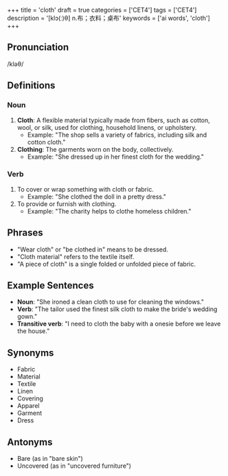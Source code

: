 +++
title = 'cloth'
draft = true
categories = ['CET4']
tags = ['CET4']
description = '[klɔ(ː)θ] n.布；衣料；桌布'
keywords = ['ai words', 'cloth']
+++

## Pronunciation
/kləθ/

## Definitions
### Noun
1. **Cloth**: A flexible material typically made from fibers, such as cotton, wool, or silk, used for clothing, household linens, or upholstery.
   - Example: "The shop sells a variety of fabrics, including silk and cotton cloth."
2. **Clothing**: The garments worn on the body, collectively.
   - Example: "She dressed up in her finest cloth for the wedding."

### Verb
1. To cover or wrap something with cloth or fabric.
   - Example: "She clothed the doll in a pretty dress."
2. To provide or furnish with clothing.
   - Example: "The charity helps to clothe homeless children."

## Phrases
- "Wear cloth" or "be clothed in" means to be dressed.
- "Cloth material" refers to the textile itself.
- "A piece of cloth" is a single folded or unfolded piece of fabric.

## Example Sentences
- **Noun**: "She ironed a clean cloth to use for cleaning the windows."
- **Verb**: "The tailor used the finest silk cloth to make the bride's wedding gown."
- **Transitive verb**: "I need to cloth the baby with a onesie before we leave the house."

## Synonyms
- Fabric
- Material
- Textile
- Linen
- Covering
- Apparel
- Garment
- Dress

## Antonyms
- Bare (as in "bare skin")
- Uncovered (as in "uncovered furniture")
